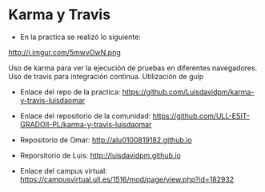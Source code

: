 # Karma y Travis

* En la practica se realizó lo siguiente:

<http://i.imgur.com/5mwvOwN.png>


Uso de karma para ver la ejecución de pruebas en diferentes navegadores.
Uso de travis para integración continua.
Utilización de gulp




* Enlace del repo de la practica:
  <https://github.com/Luisdavidpm/karma-y-travis-luisdaomar>

* Enlace del repositorio de la comunidad:
  <https://github.com/ULL-ESIT-GRADOII-PL/karma-y-travis-luisdaomar>

* Repositorio de Omar:
  <http://alu0100819182.github.io>

* Reporsitorio de Luis:
  <http://luisdavidpm.github.io>

* Enlace del campus virtual:
  <https://campusvirtual.ull.es/1516/mod/page/view.php?id=182932>

